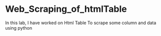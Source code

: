 # Web_Scraping_of_htmlTable
In this lab, I have worked on Html Table To scrape some column and data using python

